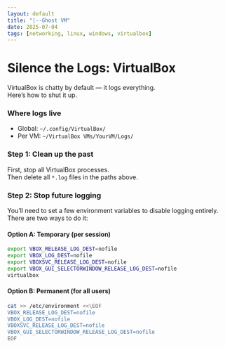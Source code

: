 ```yaml
---
layout: default
title: "|--Ghost VM"
date: 2025-07-04
tags: [networking, linux, windows, virtualbox]
---
```


# Silence the Logs: VirtualBox

VirtualBox is chatty by default — it logs everything.  
Here’s how to shut it up.

### Where logs live

- Global: `~/.config/VirtualBox/`
- Per VM: `~/VirtualBox VMs/YourVM/Logs/`

### Step 1: Clean up the past

First, stop all VirtualBox processes.  
Then delete all `*.log` files in the paths above.

### Step 2: Stop future logging

You’ll need to set a few environment variables to disable logging entirely.  
There are two ways to do it:

#### Option A: Temporary (per session)

```bash
export VBOX_RELEASE_LOG_DEST=nofile
export VBOX_LOG_DEST=nofile
export VBOXSVC_RELEASE_LOG_DEST=nofile
export VBOX_GUI_SELECTORWINDOW_RELEASE_LOG_DEST=nofile
virtualbox
```
#### Option B: Permanent (for all users)
```bash
cat >> /etc/environment <<\EOF
VBOX_RELEASE_LOG_DEST=nofile
VBOX_LOG_DEST=nofile
VBOXSVC_RELEASE_LOG_DEST=nofile
VBOX_GUI_SELECTORWINDOW_RELEASE_LOG_DEST=nofile
EOF
```



